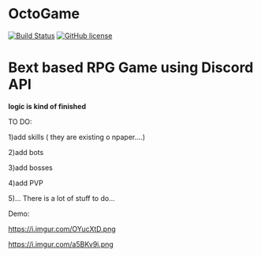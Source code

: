 # OctoGame

[![Build Status](https://travis-ci.com/mylorik/OctoGame.svg?token=1jRzDeWcJNpvamrzSzpB&branch=master)](https://travis-ci.com/mylorik/OctoGame)
[![GitHub license](https://img.shields.io/badge/license-MIT-blue.svg)](https://github.com/mylorik/OctoGame/blob/master/LICENSE)


# Bext based RPG Game using Discord API
**logic is kind of finished**

TO DO:

1)add skills ( they are existing o npaper....)

2)add bots

3)add bosses

4)add PVP

5)... There is a lot of stuff to do...

Demo:

https://i.imgur.com/OYucXtD.png

https://i.imgur.com/a5BKv9i.png
